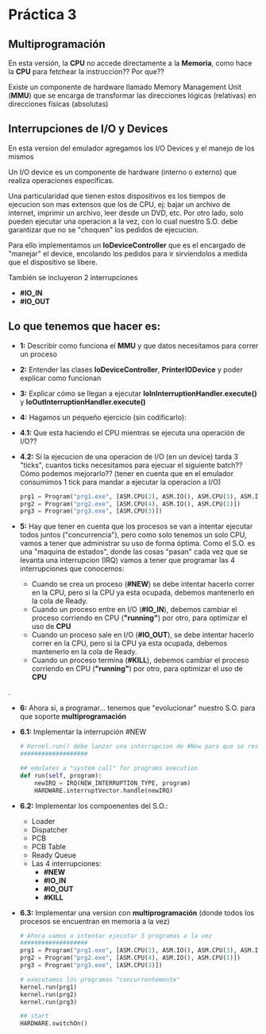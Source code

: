 # Práctica 3
## Multiprogramación


En esta versión, la __CPU__ no accede directamente a la __Memoria__, como hace la __CPU__ para fetchear la instruccion?? Por que??

Existe un componente de hardware llamado Memory Management Unit (__MMU__) que se encarga de transformar las direcciones lógicas (relativas)  en direcciones físicas (absolutas)



## Interrupciones de I/O y Devices

En esta version del emulador agregamos los I/O Devices y el manejo de los mismos

Un I/O device es un componente de hardware (interno o externo) que realiza operaciones específicas.

Una particularidad que tienen estos dispositivos es los tiempos de ejecucion son mas extensos que los de CPU, ej: bajar un archivo de internet, imprimir un archivo, leer desde un DVD, etc.
Por otro lado, solo pueden ejecutar una operacion a la vez, con lo cual nuestro S.O. debe garantizar que no se "choquen" los pedidos de ejecucion.

Para ello implementamos un __IoDeviceController__ que es el encargado de "manejar" el device, encolando los pedidos para ir sirviendolos a medida que el dispositivo se libere.


También se incluyeron 2 interrupciones 

- __#IO_IN__
- __#IO_OUT__



## Lo que tenemos que hacer es:

- __1:__ Describir como funciona el __MMU__ y que datos necesitamos para correr un proceso

- __2:__ Entender las clases __IoDeviceController__, __PrinterIODevice__ y poder explicar como funcionan

- __3:__ Explicar cómo se llegan a ejecutar __IoInInterruptionHandler.execute()__ y  __IoOutInterruptionHandler.execute()__

- __4:__    Hagamos un pequeño ejercicio (sin codificarlo):

- __4.1:__ Que esta haciendo el CPU mientras se ejecuta una operación de I/O??

- __4.2:__ Si la ejecucion de una operacion de I/O (en un device) tarda 3 "ticks", cuantos ticks necesitamos para ejecuar el siguiente batch?? Cómo podemos mejorarlo??
    (tener en cuenta que en el emulador consumimos 1 tick para mandar a ejecutar la operacion a I/O)

    ```python
    prg1 = Program("prg1.exe", [ASM.CPU(2), ASM.IO(), ASM.CPU(3), ASM.IO(), ASM.CPU(2)])
    prg2 = Program("prg2.exe", [ASM.CPU(4), ASM.IO(), ASM.CPU(1)])
    prg3 = Program("prg3.exe", [ASM.CPU(3)])
    ```

- __5:__ Hay que tener en cuenta que los procesos se van a intentar ejecutar todos juntos ("concurrencia"), pero como solo tenemos un solo CPU, vamos a tener que administrar su uso de forma óptima.
      Como el S.O. es una "maquina de estados", donde las cosas "pasan" cada vez que se levanta una interrupcion (IRQ) vamos a tener que programar las 4 interrupciones que conocemos:  
    
    - Cuando se crea un proceso (__#NEW__) se debe intentar hacerlo correr en la CPU, pero si la CPU ya esta ocupada, debemos mantenerlo en la cola de Ready.
    - Cuando un proceso entre en I/O (__#IO_IN__), debemos cambiar el proceso corriendo en CPU (__"running"__) por otro, para optimizar el uso de __CPU__
    - Cuando un proceso sale en I/O (__#IO_OUT__), se debe intentar hacerlo correr en la CPU, pero si la CPU ya esta ocupada, debemos mantenerlo en la cola de Ready.
    - Cuando un proceso termina (__#KILL__), debemos cambiar el proceso corriendo en CPU (__"running"__) por otro, para optimizar el uso de __CPU__

.

- __6:__ Ahora si, a programar... tenemos que "evolucionar" nuestro S.O. para que soporte __multiprogramación__  

- __6.1:__ Implementar la interrupción #NEW
    ```python
    # Kernel.run() debe lanzar una interrupcion de #New para que se resuelva luego por el S.O. 
    ###################

    ## emulates a "system call" for programs execution
    def run(self, program):
        newIRQ = IRQ(NEW_INTERRUPTION_TYPE, program)
        HARDWARE.interruptVector.handle(newIRQ)
    ```

- __6.2:__ Implementar los compoenentes del S.O.: 
    - Loader
    - Dispatcher
    - PCB
    - PCB Table
    - Ready Queue
    - Las 4 interrupciones: 
        - __#NEW__ 
        - __#IO_IN__
        - __#IO_OUT__
        - __#KILL__



- __6.3:__        Implementar una version con __multiprogramación__ (donde todos los procesos se encuentran en memoria a la vez)


    ```python
    # Ahora vamos a intentar ejecutar 3 programas a la vez
    ###################
    prg1 = Program("prg1.exe", [ASM.CPU(2), ASM.IO(), ASM.CPU(3), ASM.IO(), ASM.CPU(2)])
    prg2 = Program("prg2.exe", [ASM.CPU(4), ASM.IO(), ASM.CPU(1)])
    prg3 = Program("prg3.exe", [ASM.CPU(3)])

    # executamos los programas "concurrentemente"
    kernel.run(prg1)
    kernel.run(prg2)
    kernel.run(prg3)

    ## start
    HARDWARE.switchOn()

    ```
